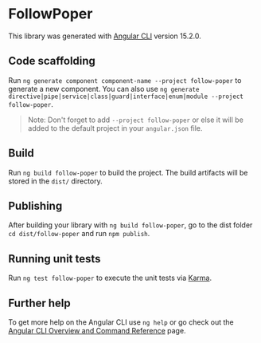 # FollowPoper

This library was generated with [Angular CLI](https://github.com/angular/angular-cli) version 15.2.0.

## Code scaffolding

Run `ng generate component component-name --project follow-poper` to generate a new component. You can also use `ng generate directive|pipe|service|class|guard|interface|enum|module --project follow-poper`.
> Note: Don't forget to add `--project follow-poper` or else it will be added to the default project in your `angular.json` file. 

## Build

Run `ng build follow-poper` to build the project. The build artifacts will be stored in the `dist/` directory.

## Publishing

After building your library with `ng build follow-poper`, go to the dist folder `cd dist/follow-poper` and run `npm publish`.

## Running unit tests

Run `ng test follow-poper` to execute the unit tests via [Karma](https://karma-runner.github.io).

## Further help

To get more help on the Angular CLI use `ng help` or go check out the [Angular CLI Overview and Command Reference](https://angular.io/cli) page.
